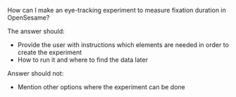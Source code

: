 How can I make an eye-tracking experiment to measure fixation duration in OpenSesame? 

The answer should:

- Provide the user with instructions which elements are needed in order to create the experiment  
- How to run it and where to find the data later

Answer should not:

- Mention other options where the experiment can be done


